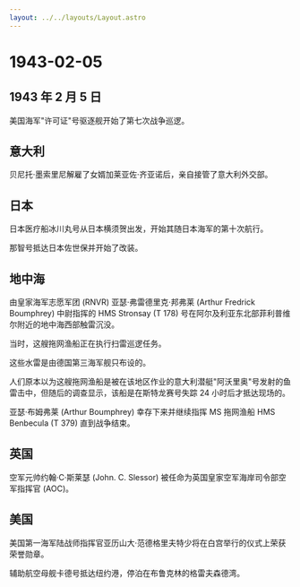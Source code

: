 ```yaml
---
layout: ../../layouts/Layout.astro
---
```


# 1943-02-05

## 1943 年 2 月 5 日

美国海军"许可证"号驱逐舰开始了第七次战争巡逻。

## 意大利

贝尼托·墨索里尼解雇了女婿加莱亚佐·齐亚诺后，亲自接管了意大利外交部。

## 日本

日本医疗船冰川丸号从日本横须贺出发，开始其随日本海军的第十次航行。

那智号抵达日本佐世保并开始了改装。

## 地中海

由皇家海军志愿军团 (RNVR) 亚瑟·弗雷德里克·邦弗莱 (Arthur Fredrick
Boumphrey) 中尉指挥的 HMS Stronsay (T 178)
号在阿尔及利亚东北部菲利普维尔附近的地中海西部触雷沉没。

当时，这艘拖网渔船正在执行扫雷巡逻任务。

这些水雷是由德国第三海军舰只布设的。

人们原本以为这艘拖网渔船是被在该地区作业的意大利潜艇"阿沃里奥"号发射的鱼雷击中，但随后的调查显示，该船是在斯特龙赛号失踪
24 小时后才抵达现场的。

亚瑟·布姆弗莱 (Arthur Boumphrey) 幸存下来并继续指挥 MS 拖网渔船 HMS
Benbecula (T 379) 直到战争结束。

## 英国

空军元帅约翰·C·斯莱瑟 (John. C. Slessor)
被任命为英国皇家空军海岸司令部空军指挥官 (AOC)。

## 美国

美国第一海军陆战师指挥官亚历山大·范德格里夫特少将在白宫举行的仪式上荣获荣誉勋章。

辅助航空母舰卡德号抵达纽约港，停泊在布鲁克林的格雷夫森德湾。